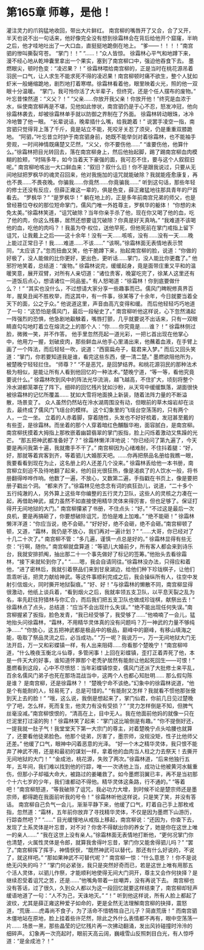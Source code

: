 # 第165章 师尊，是他！
灌注灵力的爪钩猛地收回，带出大片鲜红。
南宫柳的嘴唇开了又合，合了又开，半天也说不出一句话来，他好像完全没有想到徐霜林会在背后给他开个窟窿，半晌之后，他才哇地吐出了一大口血，直挺挺地跪倒在地上。
“爹——！！！！”南宫驷的惨叫撕裂穹苍。
“掌门！！”
“……！”众人皆惊。
徐霜林心平气和地蹲下来，漫不经心地从乾坤囊里拿出一个果实，塞到了南宫柳口中，强迫他吞食下去。
墨燃眼尖，顿时色变：“凌迟果？！”
徐霜林喂给南宫柳的，正是当时在桃花源吊着羽民一口气，让人求生不能求死不得的凌迟果！南宫柳顿时痛不欲生，整个人犹如虾米一般蜷缩跪地，剧烈地打着寒噤。徐霜林看着他，眼里映着火光，照的他一双眼十分温暖。
“掌门，我可怜你活了大半辈子，但终究，还是个任人摆布的废物。”
叶忘昔悚然道：“义父？！”
“父亲……你放开我父亲！你放开他！”终究是血浓于水，纵使南宫柳再是不堪，见他如此惨状，南宫驷仍是于心不忍，怒发冲冠，他向徐霜林袭去，却被徐霜林单手就以防御之界制在了外面。
徐霜林转动眼珠，冰冷冷地瞥了他一眼。
“长辈说话，晚辈插什么嘴，给我跪着！”
说罢手凌空一指，南宫驷只觉得背上落了千斤，竟是站立不能，死咬牙关忍了须臾，仍是重重双膝跪地。
“阿驷，”叶忘昔立时护于南宫驷身前，她既不能举剑对着徐霜林，也不能袖手旁观，一时间神情既痛楚又茫然，“义父，你不要伤他……”
“谁要伤他，他算什么。”徐霜林把目光转回去，落在南宫柳身上，然后他抬起脚，踢了踢南宫柳血肉模糊的脸颊，“时隔多年，如今当着天下豪强的面，我可忍不住，要与这个人叙叙旧呢。”
南宫柳呛咳出一大口鲜血来：“叙旧？叙什么旧！你不是跟我说过，只要从无间地狱把罗枫华的魂灵召回来，他对我施加的诅咒就能破除？我就能痊愈康复，再也不畏……不畏夜晚。你骗我……你竟然……你竟骗我……”
听到这句话，那些年轻的修士还没有反应，但薛正雍这一辈的，俱是色变，薛正雍猛地往那具青年的尸首看去。
“罗枫华？”
“是罗枫华！”
躺在地上的，正是多年前南宫兄弟的师父，也是曾经篡位夺权的那位短命掌门，儒风门唯一外姓尊主，罗枫华的躯体！
“你想的未免太美。”徐霜林笑道，“诅咒破除？当年你亲手杀了他，现在你又喝了他的血，吃了他的肉，你这么残暴，居然还想要诅咒破除？你真是好天真呐。”
“我难道不该喝他的血，吃他的肉吗？！我虽为夺·权位，送他早死，但他死前在掌门戒指上留下诅咒，让我戴上之后——这十余年！没有一天……咳咳，没有……没有一天……晚上能过正常日子！我……难道……不该……”
“该啊。”徐霜林面无表情地表示赞同，“太应该了。”忽而扭曲又笑，他干脆蹲下来，抬起南宫柳的脸，说道：“你做的好极了，没人能做的比你更好，更出色，更听话……掌门，没人能比你更蠢了。”
他邪狞地笑着，总结道：“废物。”
徐霜林说完，缓缓起身，竟是面带庄重又平和的温暖笑意，展开双臂，对所有人亲切道：“诸位贵客，晚宴吃完了，徐某人这里还有一道饭后点心，想请诸位一同品鉴。”
有人怒喝道：“徐霜林！你到底要做什么？！”
“其实也没什么，不过想请大家分享一些趣事而已。儒风门睥睨修真界百年，腥臭丑闻不胜枚举，而这其中，有一件事，徐某等了十余年，今日就要当着全天下的面，公之于众。”
他说道这里，声音由高亢变得和缓。
而后他轻轻巧巧地道了一句：“这恐怕是儒风门，最后一段秘史了。”
南宫柳听他这样说，心下忽然涌起一阵强烈的恐惧，他急剧地觳觫着，嘴唇打颤，几乎就要说不出话来，只有一双眼睛直勾勾地盯着立在熔流之上的那个人：“你……你究竟是……谁？！”
徐霜林侧过脸，微微一笑，并不作答。
他手里忽然亮起一道光彩，一把匕首出现在他掌心中，他用力一握，划破皮肉，那些鲜血从他手心里涌出来，他蘸着血液，在手臂上画了一个阵法，而后轻轻一吹，说道：“西窗扁舟子，载君来入梦。”
而后又回头笑道：“掌门，你若要知道我是谁，看完这些东西，便一清二楚。”
墨燃欲阻他所为，被楚晚宁轻轻拦住。
“师尊？”
“不是恶咒，是回梦结界。和桃花源羽民的那种法术极为相似，是能让所有人看到他回忆的一种法术。”楚晚宁道，“等一等，看他究竟要说什么。”
徐霜林吹到风中的阵法光华流淌，越飞越高，不住扩大，顷刻将整个泠水湖都笼罩在了阵下。细碎的回忆残片犹如沙粉，从天穹中缓缓飘落，湖面很快被徐霜林的记忆所覆盖……
犹如大雪将地面换上新装，随着法阵力量的不断溢散，场景变了。
众人虽然仍然站在泠水湖周围没有动，但眼前的草木熔岩却在淡去，最终成了儒风门飞瑶台的模样。
这个幻象里的飞瑶台空荡荡的，只有两个人，一立一坐。
立着的人赤着脚，穿着随性，头发也不好好梳着，发冠甚至戴的有些歪，是徐霜林。而坐着的那个人穿着暗红色黼黻华袍，面容腻白，是南宫柳。
南宫柳抚摸着大拇指上那枚嵌着幽碧翡翠的掌门扳指，脸上闪烁着激动又焦躁的光芒。
“那五把神武都准备好了？”
徐霜林懒洋洋地说：“你已经问了第九遍了，今天要是再问我第十遍，我就撒手不干了。”
南宫柳因为心绪难耐，不住抖着腿：“好，好，那就等着宾客到齐，等着驷儿大婚那天吧。……你再把祭品名册给我瞧一眼，我要看看到现在为止，这名册上的人还差几个没来。”
徐霜林丢给他一本书册，南宫柳立刻迫不及待地翻了起来，他的目光很狂热，像是渴疯了的人饮水一般，将书册翻得哗哗作响。他数了一遍，不放心，又数第二遍，手指戳在书页上，像是要把册子戳出个洞。
“都来齐了。”徐霜林见他念念有词的疯狂劲儿，说道，“二十多个五行纯澈的人，另外算上这些年你编整的五行灵力卫队，这些人的灵核之力凑在一起，再借助神武，威力虽然不如直接使用精华灵体来得厉害，但也足够了。保证打得开无间地狱的大门。”
南宫柳攥紧了书册，不住点头：“好。”
“不过这是最后一次良机，要是再搞砸了，你要想破除诅咒，恐怕是难上加难。”
“绝不能砸！”
徐霜林懒洋洋道：“你应当说，绝不会砸。”
“好好好，绝不会砸，绝不会砸。”南宫柳顿了顿，又道，“霜林，我仍是不放心，我们再对一遍计划？”
“……大哥，你已经对了十几二十次了。”
南宫柳不管：“多几遍，谨慎一点总是好的。”
徐霜林显得有些无奈：“行啊，随你。”
南宫柳就盘算道：“等驷儿大婚前夕，所有客人都会来到诗乐台，我就安排抓阄，抽出那二十一个事先做好了标记的签筹。”他抬头去看徐霜林，“接下来就轮到你了。”
“……嗯，我会自请同往。”徐霜林没办法，只得应和着他，“进了密林后，我就引着祭品们来到甘泉湖边，给他们种下珍珑棋子，让他们乖乖听话，把灵力献给神武。等这件事顺利完成之后，我会操纵所有人，往空中发射引信烟火，同时撕开地狱裂痕。”
“好、好！”与徐霜林的懒散不同，南宫柳显得很激动，他纸上谈兵着，“看到烟火之后，我就率领五支卫队，以平息天裂之乱为名，率先赶往狩猎林与你汇合，而后我们把五支卫队也做成珍珑棋，献祭出去！”
徐霜林点了点头，总结道：“应当不会出现什么失误。”
“绝不能出现任何失误。”南宫柳握紧了扳指，脸色发青，“我已经受够了，我受够了……”他喃喃了一会儿，猛地抬头问徐霜林，“霜林，不用精华灵体真的没有问题吗？万一神武的力量不够纯净……”
“你放心，这五把神武都是极品中的极品，巅峰中的巅峰，有移山填海之能，吸取了祭品灵流之后，必当成功。”
“万一呢？我说万一，万一无间地狱大门无法开启，万一又和彩蝶镇一样，有人出来阻碍……你看那个楚晚宁！”南宫柳啐道，“什么晚夜玉衡北斗仙尊，多管闲事！上回在彩蝶镇，歪打正着弄死了他，本是一件天大的好事，谁知道怀罪那个老秃驴居然有能耐让他起死回生——可恨！”
墨燃看到这段，心中不尽愤怒：当年彩蝶镇惊变，儒风门还派了大批修士来平乱，百余名儒风门弟子也死在那场混战当中，这两个人也都心知肚明……
那么假勾陈是谁？
是南宫柳，还是徐霜林？！
“楚晚宁命不该绝。”幻象中的徐霜林说道，“他是个有能耐的人，轻易死了，总是可惜的。”
“有能耐又怎样？我就看不惯他那张傲到天上去的脸！”
“哦，这么说，我倒是想起来了，掌门仙君，你前几日见过楚晚宁了吧，怎么样，死而复生，他灵力有没有受损？”
“灵力怎样倒是不知，但脾气丝毫没减。”南宫柳恨恨的，“清高在上，目中无人。我在他面前他妈的就像一只在烂泥里打过滚的狗！”
徐霜林笑了起来：“掌门这比喻倒是有趣。”
“你不提倒好还，一提我就一肚子气！我堂堂天下第一大宗门的尊主，对着楚晚宁点头哈腰也就算了，还要看他徒弟脸色。他那个徒弟，厉害了，墨宗师，没规没矩，性子比他师父还差。”
他缓了口气，眼神中闪着恶意的光泽。
“好一个木之精华灵体，我只恨不能弃了神武不用，还是和最初的谋划一样，拿着他的血肉当人柱之力去祭天！去撕开无间地狱的大门！”
“金成池，桃花源，失败了两次。”徐霜林道，“后来他独行五年，五年间，我们难以找到他的行踪，唯一一次诱他上当，成功让他被黄河水鲅重伤，但那小子却福大命大，被路过的姜曦救了。如今墨燃羽翼已丰，再不是当初那个十六七岁的少年，我们谁都动不得他。精华灵体这条路，行不通的。”
“等着吧！”南宫柳怒道，“等我破除了诅咒，我必功力大增，到时候不论是楚宗师还是墨宗师，都得跪在我面前听我的号令！”
徐霜林听他这样说，只是笑了笑，并没有答话。
南宫柳自己负气一会儿，渐渐平静下来，他缓了口气，盯着自己手上那枚戒指，忽然道：“霜林，五年前你放弃了寻找精华灵体，不仅是因为墨燃下山游历，行踪杳然吧？”
“……”
目光缓慢地从戒指上移起，南宫柳说：“还因为，你查下去，发现了土系灵体是叶忘昔，对不对？你舍不得献出你的养女了，她是你在这世上唯一的亲人……”
“我在这世上没有亲人。”徐霜林面无表情地打断他，“更何况掌门你也清楚，火属性灵体是令郎，就算我舍得叶忘昔，掌门你又能舍得驷儿吗？”
“罢了。”南宫柳挥了挥手，神情恹恹，“既然神武可以替代，那还有什么好说的，不说了，就这样吧。”
“那如果神武不可替代呢？”
南宫柳一惊：“什么意思？！你不是说绝无闪失的吗？”
“掌门何必紧张，我只是突然好奇而已，若是这世上唯有用那五个活人灵体，以驷儿作祭，才能顺利地使得无间大门洞开，尊主又会作何抉择？是继续忍受着诅咒之苦，还是……”他嘴角带着一丝嘲弄，没有再说下去。
南宫柳也没有答话，过了很久，久到众人都以为这一段回忆就要这样结束了，南宫柳却轻声缓语地道了一句：“人不为己，天诛地灭。”
“！”
听到他这样说，所有人脸上都起了波纹，尤其是薛正雍这种爱子如命的，更是全然无法理解南宫柳的抉择，震怒道，“荒唐……虎毒尚不食子，为了活命不惜牺牲自己儿子？简直荒唐！”
而南宫驷木僵地站在原地，脸上挂着些许茫然，除此之外什么表情都不再有，眼中空荡荡一片……
场景一黑，那些晶莹的记忆残片再一次拂动翻涌，发出风铃碰撞时泠泠的细碎声。
幻象再一次亮起时，眼前天高云阔，巍峨雪山反照刺目白光，有人惊呼道：“是金成池？！”
